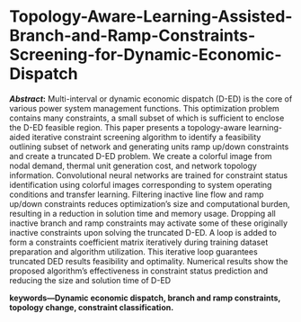 # Topology-Aware-Learning-Assisted-Branch-and-Ramp-Constraints-Screening-for-Dynamic-Economic-Dispatch

**_Abstract_:** Multi-interval or dynamic economic dispatch (D-ED) is
the core of various power system management functions. This
optimization problem contains many constraints, a small subset of
which is sufficient to enclose the D-ED feasible region. This paper
presents a topology-aware learning-aided iterative constraint
screening algorithm to identify a feasibility outlining subset of
network and generating units ramp up/down constraints and
create a truncated D-ED problem. We create a colorful image
from nodal demand, thermal unit generation cost, and network
topology information. Convolutional neural networks are trained
for constraint status identification using colorful images
corresponding to system operating conditions and transfer
learning. Filtering inactive line flow and ramp up/down
constraints reduces optimization’s size and computational burden,
resulting in a reduction in solution time and memory usage.
Dropping all inactive branch and ramp constraints may activate
some of these originally inactive constraints upon solving the
truncated D-ED. A loop is added to form a constraints coefficient
matrix iteratively during training dataset preparation and
algorithm utilization. This iterative loop guarantees truncated DED results feasibility and optimality. Numerical results show the
proposed algorithm’s effectiveness in constraint status prediction
and reducing the size and solution time of D-ED

**keywords—Dynamic economic dispatch, branch and ramp constraints, topology change, constraint classification.**
